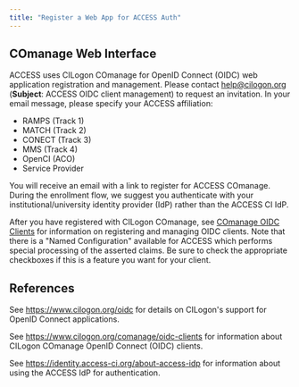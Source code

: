 ```yaml
---
title: "Register a Web App for ACCESS Auth"
---
```


COmanage Web Interface
----------------------
ACCESS uses CILogon COmanage for OpenID Connect (OIDC) web
application registration and management.
Please contact [help@cilogon.org](mailto:help@cilogon.org)
(**Subject**: ACCESS OIDC client management) to request an invitation.
In your email message, please specify your ACCESS affiliation:
* RAMPS (Track 1)
* MATCH (Track 2)
* CONECT (Track 3)
* MMS (Track 4)
* OpenCI (ACO)
* Service Provider

You will receive an email with a link to register for ACCESS COmanage.
During the enrollment flow, we suggest you authenticate with your
institutional/university identity provider (IdP) rather than the ACCESS CI
IdP.

After you have registered with CILogon COmanage, see [COmanage
OIDC Clients](https://www.cilogon.org/comanage/oidc-clients) for
information on registering and managing OIDC clients. Note that
there is a "Named Configuration" available for ACCESS which
performs special processing of the asserted claims. Be sure to
check the appropriate checkboxes if this is a feature you want for
your client.

References
----------
See <https://www.cilogon.org/oidc> for details on CILogon's support for OpenID Connect applications.

See <https://www.cilogon.org/comanage/oidc-clients> for
information about CILogon COmanage OpenID Connect (OIDC) clients.

See <https://identity.access-ci.org/about-access-idp> for information about using the ACCESS IdP for authentication.

